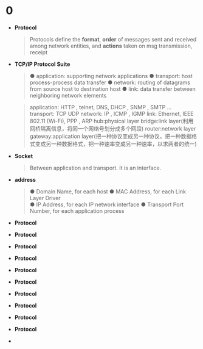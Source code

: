 # 0

* **Protocol**
  >Protocols define the **format**, **order** of messages sent and received among network entities, and **actions** taken on msg transmission, receipt

* **TCP/IP Protocol Suite**
  >● application: supporting network applications
● transport: host process-process data transfer
● network: routing of datagrams from source host to destination host
● link: data transfer between neighboring  network elements

    >application: HTTP , telnet, DNS, DHCP , SNMP , SMTP …
    transport: TCP UDP
    network: IP , ICMP , IGMP 
    link:  Ethernet, IEEE 802.11 (Wi-Fi), PPP , ARP
    >hub:physical layer
    bridge:link layer(利用网桥隔离信息，将同一个网络号划分成多个网段)
    router:network layer
    gateway:application layer(把一种协议变成另一种协议，把一种数据格式变成另一种数据格式，把一种速率变成另一种速率，以求两者的统一)

* **Socket**
  >Between application and transport. It is an interface. 

* **address**
  >● Domain Name, for each host
    ● MAC Address, for each Link Layer Driver  
    ● IP Address, for each IP network interface
    ● Transport Port Number, for each application process

* **Protocol**
* **Protocol**
* **Protocol**
* **Protocol**
* **Protocol**
* **Protocol**
* **Protocol**
* **Protocol**
* **Protocol**
* **Protocol**
* 